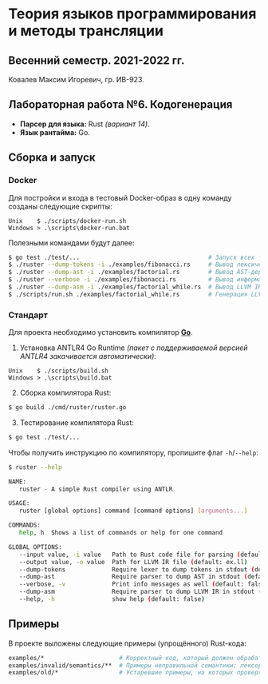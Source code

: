 # Теория языков программирования и методы трансляции

## Весенний семестр. 2021-2022 гг.

Ковалев Максим Игоревич, гр. ИВ-923.

## Лабораторная работа №6. Кодогенерация

* **Парсер для языка:** Rust *(вариант 14)*.
* **Язык рантайма:** Go.

## Сборка и запуск

### Docker

Для постройки и входа в тестовый Docker-образ в одну команду созданы следующие скрипты:
```
Unix    $ ./scripts/docker-run.sh
Windows > .\scripts\docker-run.bat
```

Полезными командами будут далее:
```sh
$ go test ./test/...                                    # Запуск всех тестов (включая тесты на некорректный код)
$ ./ruster --dump-tokens -i ./examples/fibonacci.rs     # Вывод лексических токенов (лабораторная работа #2)
$ ./ruster --dump-ast -i ./examples/factorial.rs        # Вывод AST-дерева (лабораторная работа #3)
$ ./ruster --verbose -i ./examples/fibonacci.rs         # Вывод информационных сообщений семантического визитора (лабораторная работа #4, #5)
$ ./ruster --dump-asm -i ./examples/factorial_while.rs  # Вывод LLVM IR-кода в консоль (лабораторная работа #6)
$ ./scripts/run.sh ./examples/factorial_while.rs        # Генерация LLVM IR кода и его интерпретация через LLI (лабораторная работа #6)
```

### Стандарт

Для проекта необходимо установить компилятор **[Go](https://go.dev/dl/)**.

1. Установка ANTLR4 Go Runtime *(пакет с поддерживаемой версией ANTLR4 закачивается автоматически)*:
```
Unix    $ ./scripts/build.sh
Windows > .\scripts\build.bat
```

2. Сборка компилятора Rust:
```sh
$ go build ./cmd/ruster/ruster.go
```

3. Тестирование компилятора Rust:
```sh
$ go test ./test/...
```

Чтобы получить инструкцию по компилятору, пропишите флаг `-h`/`--help`:
```sh
$ ruster --help
```
```sh
NAME:
   ruster - A simple Rust compiler using ANTLR

USAGE:
   ruster [global options] command [command options] [arguments...]

COMMANDS:
   help, h  Shows a list of commands or help for one command

GLOBAL OPTIONS:
   --input value, -i value   Path to Rust code file for parsing (default: read from terminal)
   --output value, -o value  Path for LLVM IR file (default: ex.ll)
   --dump-tokens             Require lexer to dump tokens in stdout (default: false)
   --dump-ast                Require parser to dump AST in stdout (default: false)
   --verbose, -v             Print info messages as well (default: false)
   --dump-asm                Require parser to dump LLVM IR in stdout (default: false)
   --help, -h                show help (default: false)
```

## Примеры

В проекте выложены следующие примеры (упрощённого) Rust-кода:

```sh
examples/*                     # Корректный код, который должен обрабатываться компилятором без ошибок
examples/invalid/semantics/**  # Примеры неправильной семантики; лексер и парсер дадут этим примерам зелёный свет (лабораторные работы #4, #5)
examples/old/*                 # Устаревшие примеры, на которых проверялись лабораторные работы вплоть до #3
```
